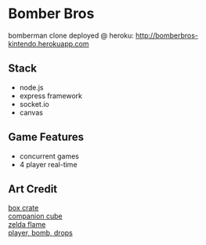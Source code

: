 Bomber Bros
===========

bomberman clone deployed @ heroku: http://bomberbros-kintendo.herokuapp.com

Stack
-----
* node.js
* express framework
* socket.io
* canvas


Game Features
-------------
* concurrent games
* 4 player real-time


Art Credit
----------
[box crate](http://flashvideotrainingsource.com/featured_post/hints-and-tips/box2d-for-flash-and-as3-bitmaps-and-boxes)  
[companion cube](http://browse.deviantart.com/art/The-Companion-Cube-74637206)  
[zelda flame](http://www.videogamesprites.net/Zelda1/Objects/)  
[player, bomb, drops](http://browse.deviantart.com/art/Bomberman-Sprites-Custom-291382338)  
